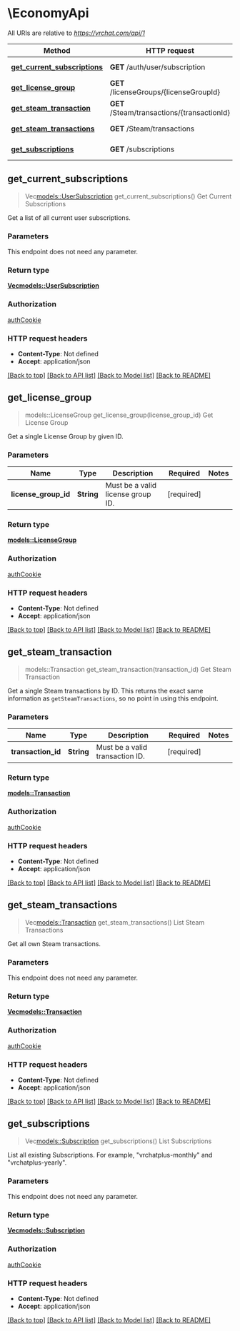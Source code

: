 # \EconomyApi

All URIs are relative to *https://vrchat.com/api/1*

Method | HTTP request | Description
------------- | ------------- | -------------
[**get_current_subscriptions**](EconomyApi.md#get_current_subscriptions) | **GET** /auth/user/subscription | Get Current Subscriptions
[**get_license_group**](EconomyApi.md#get_license_group) | **GET** /licenseGroups/{licenseGroupId} | Get License Group
[**get_steam_transaction**](EconomyApi.md#get_steam_transaction) | **GET** /Steam/transactions/{transactionId} | Get Steam Transaction
[**get_steam_transactions**](EconomyApi.md#get_steam_transactions) | **GET** /Steam/transactions | List Steam Transactions
[**get_subscriptions**](EconomyApi.md#get_subscriptions) | **GET** /subscriptions | List Subscriptions



## get_current_subscriptions

> Vec<models::UserSubscription> get_current_subscriptions()
Get Current Subscriptions

Get a list of all current user subscriptions.

### Parameters

This endpoint does not need any parameter.

### Return type

[**Vec<models::UserSubscription>**](UserSubscription.md)

### Authorization

[authCookie](../README.md#authCookie)

### HTTP request headers

- **Content-Type**: Not defined
- **Accept**: application/json

[[Back to top]](#) [[Back to API list]](../README.md#documentation-for-api-endpoints) [[Back to Model list]](../README.md#documentation-for-models) [[Back to README]](../README.md)


## get_license_group

> models::LicenseGroup get_license_group(license_group_id)
Get License Group

Get a single License Group by given ID.

### Parameters


Name | Type | Description  | Required | Notes
------------- | ------------- | ------------- | ------------- | -------------
**license_group_id** | **String** | Must be a valid license group ID. | [required] |

### Return type

[**models::LicenseGroup**](LicenseGroup.md)

### Authorization

[authCookie](../README.md#authCookie)

### HTTP request headers

- **Content-Type**: Not defined
- **Accept**: application/json

[[Back to top]](#) [[Back to API list]](../README.md#documentation-for-api-endpoints) [[Back to Model list]](../README.md#documentation-for-models) [[Back to README]](../README.md)


## get_steam_transaction

> models::Transaction get_steam_transaction(transaction_id)
Get Steam Transaction

Get a single Steam transactions by ID. This returns the exact same information as `getSteamTransactions`, so no point in using this endpoint.

### Parameters


Name | Type | Description  | Required | Notes
------------- | ------------- | ------------- | ------------- | -------------
**transaction_id** | **String** | Must be a valid transaction ID. | [required] |

### Return type

[**models::Transaction**](Transaction.md)

### Authorization

[authCookie](../README.md#authCookie)

### HTTP request headers

- **Content-Type**: Not defined
- **Accept**: application/json

[[Back to top]](#) [[Back to API list]](../README.md#documentation-for-api-endpoints) [[Back to Model list]](../README.md#documentation-for-models) [[Back to README]](../README.md)


## get_steam_transactions

> Vec<models::Transaction> get_steam_transactions()
List Steam Transactions

Get all own Steam transactions.

### Parameters

This endpoint does not need any parameter.

### Return type

[**Vec<models::Transaction>**](Transaction.md)

### Authorization

[authCookie](../README.md#authCookie)

### HTTP request headers

- **Content-Type**: Not defined
- **Accept**: application/json

[[Back to top]](#) [[Back to API list]](../README.md#documentation-for-api-endpoints) [[Back to Model list]](../README.md#documentation-for-models) [[Back to README]](../README.md)


## get_subscriptions

> Vec<models::Subscription> get_subscriptions()
List Subscriptions

List all existing Subscriptions. For example, \"vrchatplus-monthly\" and \"vrchatplus-yearly\".

### Parameters

This endpoint does not need any parameter.

### Return type

[**Vec<models::Subscription>**](Subscription.md)

### Authorization

[authCookie](../README.md#authCookie)

### HTTP request headers

- **Content-Type**: Not defined
- **Accept**: application/json

[[Back to top]](#) [[Back to API list]](../README.md#documentation-for-api-endpoints) [[Back to Model list]](../README.md#documentation-for-models) [[Back to README]](../README.md)

